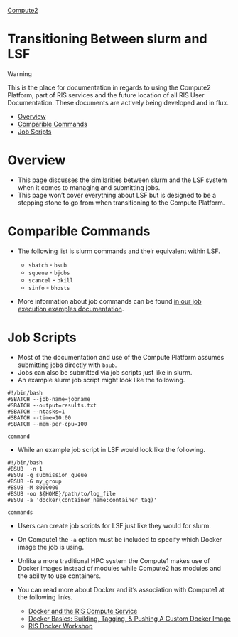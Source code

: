 
[Compute2](../Compute2.md)

# Transitioning Between slurm and LSF

> [!WARNING]
> This is the place for documentation in regards to using the Compute2 Platform, part of RIS services and the future location of all RIS User Documentation. These documents are actively being developed and in flux.

- [Overview](#overview)
- [Comparible Commands](#comparible-commands)
- [Job Scripts](#job-scripts)

# Overview

- This page discusses the similarities between slurm and the LSF system when it comes to managing and submitting jobs.
- This page won’t cover everything about LSF but is designed to be a stepping stone to go from when transitioning to the Compute Platform.

# Comparible Commands

- The following list is slurm commands and their equivalent within LSF.

  - `sbatch` - `bsub`
  - `squeue` - `bjobs`
  - `scancel` - `bkill`
  - `sinfo` - `bhosts`
- More information about job commands can be found [in our job execution examples documentation](https://docs.ris.wustl.edu/doc/compute/recipes/job-execution-examples.html#job-execution-examples).

# Job Scripts

- Most of the documentation and use of the Compute Platform assumes submitting jobs directly with `bsub`.
- Jobs can also be submitted via job scripts just like in slurm.
- An example slurm job script might look like the following.

```
#!/bin/bash
#SBATCH --job-name=jobname
#SBATCH --output=results.txt
#SBATCH --ntasks=1
#SBATCH --time=10:00
#SBATCH --mem-per-cpu=100

command
```

- While an example job script in LSF would look like the following.

```
#!/bin/bash
#BSUB  -n 1
#BSUB -q submission_queue
#BSUB -G my_group
#BSUB -M 8000000
#BSUB -oo ${HOME}/path/to/log_file
#BSUB -a 'docker(container_name:container_tag)'

commands
```

- Users can create job scripts for LSF just like they would for slurm.
- On Compute1 the `-a` option must be included to specify which Docker image the job is using.
- Unlike a more traditional HPC system the Compute1 makes use of Docker images instead of modules while Compute2 has modules and the ability to use containers.
- You can read more about Docker and it’s association with Compute1 at the following links.

  - [Docker and the RIS Compute Service](https://docs.ris.wustl.edu/doc/compute/recipes/docker-on-compute.html#docker-on-compute)
  - [Docker Basics: Building, Tagging, & Pushing A Custom Docker Image](https://docs.ris.wustl.edu/doc/compute/workshops/ris-docker-basics.html#ris-docker-basics)
  - [RIS Docker Workshop](https://docs.ris.wustl.edu/doc/compute/workshops/ris-docker-workshop.html#ris-docker-workshop)
